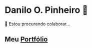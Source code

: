 # Danilo O. Pinheiro 👋
👯 Estou procurando colaborar...

## Meu [Portfólio](https://dop-s.github.io/)

<!--
**DaniloOPinheiro/DaniloOPinheiro** is a ✨ _special_ ✨ repository because its `README.md` (this file) appears on your GitHub profile.

Here are some ideas to get you started:

- 🔭 I’m currently working on ...
- 🌱 I’m currently learning ...
- 👯 I’m looking to collaborate on ...
- 🤔 I’m looking for help with ...
- 💬 Ask me about ...
- 📫 How to reach me: ...
- 😄 Pronouns: ...
- ⚡ Fun fact: ...
-->
